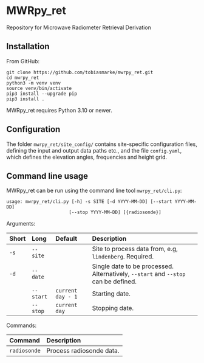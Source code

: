 # MWRpy_ret

Repository for Microwave Radiometer Retrieval Derivation

## Installation

From GitHub:

```shell
git clone https://github.com/tobiasmarke/mwrpy_ret.git
cd mwrpy_ret
python3 -m venv venv
source venv/bin/activate
pip3 install --upgrade pip
pip3 install .
```

MWRpy_ret requires Python 3.10 or newer.


## Configuration

The folder `mwrpy_ret/site_config/` contains site-specific configuration files, 
defining the input and output data paths etc., and the file `config.yaml`, which
defines the elevation angles, frequencies and height grid.

## Command line usage

MWRpy_ret can be run using the command line tool `mwrpy_ret/cli.py`:

    usage: mwrpy_ret/cli.py [-h] -s SITE [-d YYYY-MM-DD] [--start YYYY-MM-DD]
                           [--stop YYYY-MM-DD] [{radiosonde}]

Arguments:

| Short | Long         | Default           | Description                                                                          |
| :---- | :----------- | :---------------- | :----------------------------------------------------------------------------------- |
| `-s`  | `--site`     |                   | Site to process data from, e.g, `lindenberg`. Required.                              |
| `-d`  | `--date`     |                   | Single date to be processed. Alternatively, `--start` and `--stop` can be defined.   |
|       | `--start`    | `current day - 1` | Starting date.                                                                       |
|       | `--stop`     | `current day `    | Stopping date.                                                                       |

Commands:

| Command      | Description              |
| :--------    | :----------------------- |
| `radiosonde` | Process radiosonde data. |
